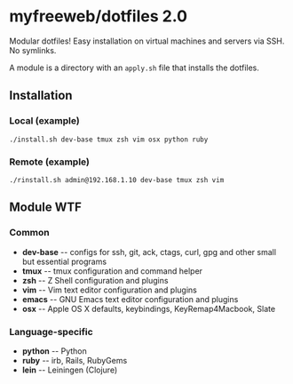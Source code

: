 # myfreeweb/dotfiles 2.0

Modular dotfiles!
Easy installation on virtual machines and servers via SSH.
No symlinks.

A module is a directory with an `apply.sh` file that installs the dotfiles.

## Installation

### Local (example)

    ./install.sh dev-base tmux zsh vim osx python ruby

### Remote (example)

    ./rinstall.sh admin@192.168.1.10 dev-base tmux zsh vim

## Module WTF

### Common

- **dev-base** -- configs for ssh, git, ack, ctags, curl, gpg and other small but essential programs
- **tmux** -- tmux configuration and command helper
- **zsh** -- Z Shell configuration and plugins
- **vim** -- Vim text editor configuration and plugins
- **emacs** -- GNU Emacs text editor configuration and plugins
- **osx** -- Apple OS X defaults, keybindings, KeyRemap4Macbook, Slate

### Language-specific

- **python** -- Python
- **ruby** -- irb, Rails, RubyGems
- **lein** -- Leiningen (Clojure)
